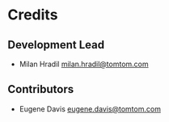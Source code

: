 # Credits

## Development Lead

* Milan Hradil <milan.hradil@tomtom.com>

## Contributors

* Eugene Davis <eugene.davis@tomtom.com>
